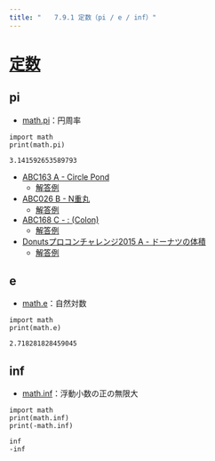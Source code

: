 ```yaml
---
title: "　　7.9.1 定数（pi / e / inf）"
---
```


# [定数](https://docs.python.org/ja/3/library/math.html#constants)

## pi

* [math.pi](https://docs.python.org/ja/3/library/math.html#math.pi)：円周率

```python:サンプルコード
import math
print(math.pi)
```

```text:実行結果
3.141592653589793
```

- [ABC163 A - Circle Pond](https://atcoder.jp/contests/abc163/tasks/abc163_a)
    - [解答例](https://atcoder.jp/contests/abc163/submissions/14514067)
- [ABC026 B - N重丸](https://atcoder.jp/contests/abc026/tasks/abc026_b)
    - [解答例](https://atcoder.jp/contests/abc026/submissions/17893612)
- [ABC168 C - : (Colon)](https://atcoder.jp/contests/abc168/tasks/abc168_c)
    - [解答例](https://atcoder.jp/contests/abc168/submissions/13702366)
- [Donutsプロコンチャレンジ2015 A - ドーナツの体積](https://atcoder.jp/contests/donuts-2015/tasks/donuts_2015_1)
    - [解答例](https://atcoder.jp/contests/donuts-2015/submissions/18294429)

## e

* [math.e](https://docs.python.org/ja/3/library/math.html#math.e)：自然対数

```python:サンプルコード
import math
print(math.e)
```

```text:実行結果
2.718281828459045
```

## inf

* [math.inf](https://docs.python.org/ja/3/library/math.html#math.inf)：浮動小数の正の無限大

```python:サンプルコード
import math
print(math.inf)
print(-math.inf)
```

```text:実行結果
inf
-inf
```